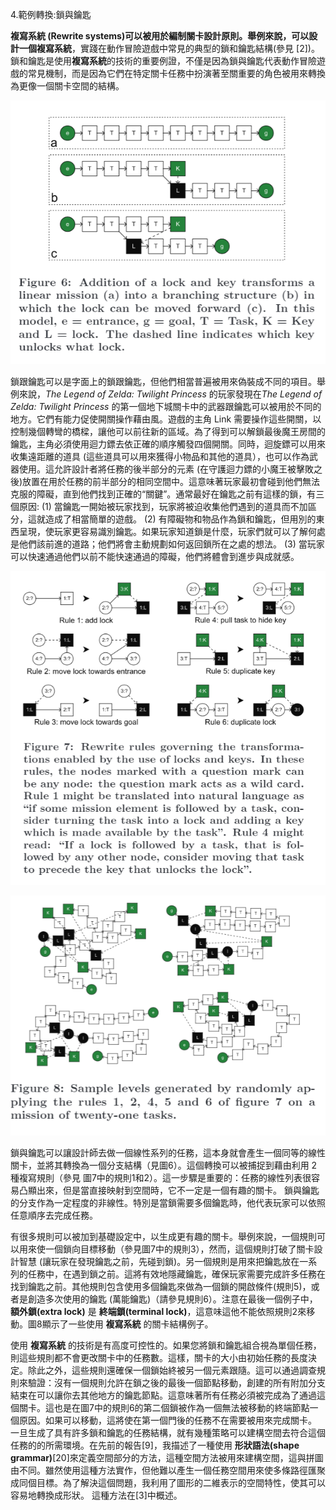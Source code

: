 4.範例轉換:鎖與鑰匙

**複寫系統 (Rewrite systems)**可以被用於編制關卡設計原則。舉例來說，可以設計一個**複寫系統**，實踐在動作冒險遊戲中常見的典型的鎖和鑰匙結構(參見 [2])。鎖和鑰匙是使用**複寫系統**的技術的重要例證，不僅是因為鎖與鑰匙代表動作冒險遊戲的常見機制，而是因為它們在特定關卡任務中扮演著至關重要的角色被用來轉換為更像一個關卡空間的結構。

![](./img/3.PNG)

鎖跟鑰匙可以是字面上的鎖跟鑰匙，但他們相當普遍被用來偽裝成不同的項目。舉例來說，*The Legend of Zelda: Twilight Princess* 的玩家發現在*The Legend of Zelda: Twilight Princess* 的第一個地下城關卡中的武器跟鑰匙可以被用於不同的地方。它們有能力促使開關操作藉由風。遊戲的主角 Link 需要操作這些開關，以控制幾個轉彎的橋樑，讓他可以前往新的區域。為了得到可以解鎖最後魔王房間的鑰匙，主角必須使用迴力鏢去依正確的順序觸發四個開關。同時，迴旋鏢可以用來收集遠距離的道具 (這些道具可以用來獲得小物品和其他的道具），也可以作為武器使用。這允許設計者將任務的後半部分的元素 (在守護迴力鏢的小魔王被擊敗之後)放置在用於任務的前半部分的相同空間中。這意味著玩家最初會碰到他們無法克服的障礙，直到他們找到正確的“關鍵”。通常最好在鑰匙之前有這樣的鎖，有三個原因:
(1) 當鑰匙一開始被玩家找到，玩家將被迫收集他們遇到的道具而不加區分，這就造成了相當簡單的遊戲。
(2) 有障礙物和物品作為鎖和鑰匙，但用別的東西呈現，使玩家更容易識別鑰匙。如果玩家知道鎖是什麼，玩家們就可以了解何處是他們該前進的道路；他們將會主動規劃如何返回鎖所在之處的想法。
(3) 當玩家可以快速通過他們以前不能快速通過的障礙，他們將體會到進步與成就感。

![](./img/4.PNG)

![](./img/5.PNG)

鎖與鑰匙可以讓設計師去做一個線性系列的任務，這本身就會產生一個同等的線性關卡，並將其轉換為一個分支結構（見圖6）。這個轉換可以被捕捉到藉由利用 2種複寫規則（參見 圖7中的規則1和2）。這一步驟是重要的：任務的線性列表很容易凸顯出來，但是當直接映射到空間時，它不一定是一個有趣的關卡。
鎖與鑰匙的分支作為一定程度的非線性。特別是當鎖需要多個鑰匙時，他代表玩家可以依照任意順序去完成任務。

有很多規則可以被加到基礎設定中，以生成更有趣的關卡。舉例來說，一個規則可以用來使一個鎖向目標移動（參見圖7中的規則3），然而，這個規則打破了關卡設計智慧 (讓玩家在發現鑰匙之前，先碰到鎖)。另一個規則是用來把鑰匙放在一系列的任務中，在遇到鎖之前。這將有效地隱藏鑰匙，確保玩家需要完成許多任務在找到鑰匙之前。其他規則包含使用多個鑰匙來做為一個鎖的開啟條件(規則5)，或者是創造多次使用的鑰匙 (萬能鑰匙)（請參見規則6）。注意在最後一個例子中，**額外鎖(extra lock)** 是 **終端鎖(terminal lock)**，這意味這他不能依照規則2來移動。圖8顯示了一些使用 **複寫系統** 的關卡結構例子。

使用 **複寫系統** 的技術是有高度可控性的。如果您將鎖和鑰匙組合視為單個任務，則這些規則都不會更改關卡中的任務數。這樣，關卡的大小由初始任務的長度決定。除此之外，這些規則還確保一個鎖始終被另一個元素跟隨。這可以通過調查規則來驗證：沒有一個規則允許在鎖之後的最後一個節點移動，創建的所有附加分支結束在可以讓你去其他地方的鑰匙節點。這意味著所有任務必須被完成為了通過這個關卡。這也是在圖7中的規則6的第二個鎖被作為一個無法被移動的終端節點一個原因。如果可以移動，這將使在第一個門後的任務不在需要被用來完成關卡。
一旦生成了具有許多鎖和鑰匙的任務結構，就有幾種策略可以建構空間去符合這個任務的的所需環境。在先前的報告[9]，我描述了一種使用 **形狀語法(shape grammar)**[20]來定義空間部分的方法，這種空間方法被用來建構空間，這與拼圖由不同。雖然使用這種方法實作，但他難以產生一個任務空間用來使多條路徑匯聚成同個目標。為了解決這個問題，我利用了圖形的二維表示的空間特性，使其可以容易地轉換成形狀。 這種方法在[3]中概述。
